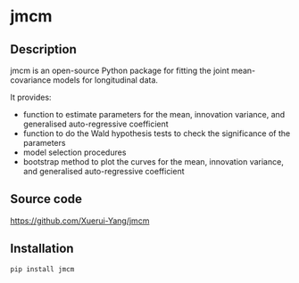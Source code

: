 # jmcm

## Description
jmcm is an open-source Python package for fitting the joint mean-covariance models for longitudinal data. 

It provides:
* function to estimate parameters for the mean, innovation variance, and generalised auto-regressive coefficient
* function to do the Wald hypothesis tests to check the significance of the parameters
* model selection procedures
* bootstrap method to plot the curves for the mean, innovation variance, and generalised auto-regressive coefficient

## Source code
https://github.com/Xuerui-Yang/jmcm

## Installation
`pip install jmcm`
